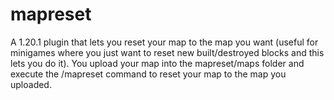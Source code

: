 # mapreset
A 1.20.1 plugin that lets you reset your map to the map you want
(useful for minigames where you just want to reset new built/destroyed blocks and this lets you do it). 
You upload your map into the mapreset/maps folder and execute the /mapreset command to reset your map to the map you uploaded. 
